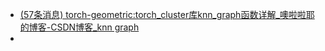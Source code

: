 - [(57条消息) torch-geometric:torch_cluster库knn_graph函数详解_噢啦啦耶的博客-CSDN博客_knn graph](https://blog.csdn.net/qq_40329272/article/details/115834108)
- 